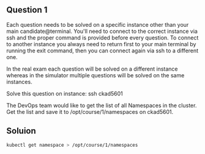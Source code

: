 ## Question 1
Each question needs to be solved on a specific instance other than your main candidate@terminal. You'll need to connect to the correct instance via ssh and the proper command is provided before every question. To connect to another instance you always need to return first to your main terminal by running the exit command, then you can connect again via ssh to a different one.

In the real exam each question will be solved on a different instance whereas in the simulator multiple questions will be solved on the same instances.

Solve this question on instance: ssh ckad5601

The DevOps team would like to get the list of all Namespaces in the cluster. Get the list and save it to /opt/course/1/namespaces on ckad5601.

## Soluion

```sh
kubectl get namespace > /opt/course/1/namespaces
```